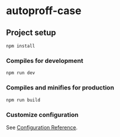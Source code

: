 # autoproff-case

## Project setup
```
npm install
```
### Compiles for development
```
npm run dev
```

### Compiles and minifies for production
```
npm run build
```

### Customize configuration
See [Configuration Reference](https://cli.vuejs.org/config/).
